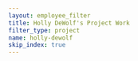 ```yaml
---
layout: employee_filter
title: Holly DeWolf's Project Work
filter_type: project
name: holly-dewolf
skip_index: true
---
```

